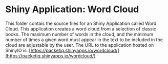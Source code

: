 # Shiny Application: Word Cloud  

This folder contais the source files for an Shiny Application called Word Cloud.
This application creates a word cloud from a selection of classic books. The maximum number of words in the cloud, and the minimum number of times a given word must appear in the text to be included in the cloud are adjustable by the user.
The URL to the application hosted on ShinyIO is: [https://packetiq.shinyapps.io/wordcloud/](https://packetiq.shinyapps.io/wordcloud/)
